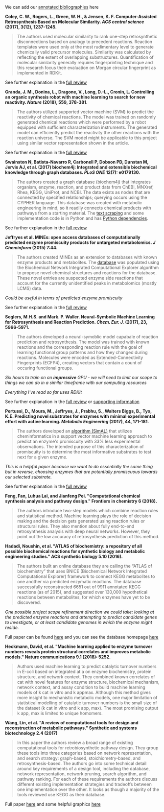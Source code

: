 We can add our [annotated bibliographies](https://guides.library.cornell.edu/annotatedbibliography) here

**Coley, C. W., Rogers, L., Green, W. H., & Jensen, K. F. Computer-Assisted Retrosynthesis Based on Molecular Similarity. *ACS central science* (2017), 3(12), 1237-1245.**
> The authors used molecular similarity to rank one-step retrosynthetic disconnections based on analogy to precedent reactions. Reaction templates were used only at the most rudimentary level to generate chemically valid precursor molecules. Similarity was calculated by reflecting the extent of overlapping substructures. Quantification of molecular similarity generally requires fingerprinting technique and this research focus their evaluation on Morgan circular fingerprint as implemented in RDKit. 


See further explanation in the [full review](https://github.com/theicechol/metamoles/blob/master/Related%20articles/Computer-Assisted%20Retrosynthesis%20Based%20on%20Molecular%20Similarity.pdf)

**Granda, J. M., Donina, L., Dragone, V., Long, D.-L., Cronin, L. Controlling an organic synthesis robot with machine learning to search for new reactivity. *Nature* (2018), 559, 378-381.**
> The authors utilized supported vector machine (SVM) to predict the reactivity of chemical reactions. The model was trained on randomly generated chemical reactions which were performed by a robot equipped with sufficient characterization instruments. The generated model can efficiently predict the reactivity the other reactions with the reaction universe. The SVM model might be applicable to this project using similar vector representation shown in the article.

See further explanation in the [full review](https://github.com/theicechol/metamoles/wiki/2018---Controlling-an-organic-synthesis-robot-with-machine-learning-to-search-for-new-reactivity)

**Swainston N, Batista-Navarro R, Carbonell P, Dobson PD, Dunstan M, Jervis AJ, et al. (2017) biochem4j: Integrated and extensible
biochemical knowledge through graph databases. *PLoS ONE* 12(7): e0179130.**
> The authors created a graph database (biochem4j) that integrates organism, enzyme, reaction, and product data from ChEBI, MNXref, Rhea, KEGG, UniProt, and NCBI. The data exists as nodes that are connected by specified relationships; querying occurs using the CYPHER language. This database was created with metabolic engineering in mind, so it readily connects chemical products with pathways from a starting material. The [text scraping](https://github.com/synbiochem/biochem4j) and some implementation code is in Python and has [Python dependencies](https://github.com/synbiochem/synbiochem-py).

See further explanation in the [full review](https://doi.org/10.1371/journal.pone.0179130)

**Jeffryes et al. MINEs: open access databases of computationally predicted enzyme promiscuity products for untargeted metabolomics. *J Cheminform* (2015) 7:44.**
> The authors created MINEs as an extension to databases with known enzyme products and metabolites. The [database](http://minedatabase.mcsanl.gov) was populated using the Biochemical Network Integrated Computational Explorer algorithm to propose novel chemical structures and reactions for the database. These novel entries are suspected enzyme side reactions that account for the currently unidentified peaks in metabolomics (mostly LCMS) data.

*Could be useful in terms of predicted enzyme promiscuity*

See further explanation in the [full review](https://github.com/theicechol/metamoles/blob/master/Related%20articles/MINEsOpenAccessDatabasesOfComp.pdf)

**Seglers, M.H.S. and Mark. P. Waller. Neural-Symbolic Machine Learning for Retrosynthesis and Reaction Prediction. *Chem. Eur. J.* (2017), 23, 5966-5971.** 
> The authors developed a neural-symoblic model capabale of reaction prediction and retrosynthesis. The model was trained with known reactions and the corresponding reaction rule with the goal of learning functional group patterns and how they changed during reactions. Molecules were encoded as Extended-Connectivity Fingerprints (ECFP4), creating vectors that contain a count of occuring functional groups. 

*Six hours to train on an **impressive** GPU - we will need to limit our scope to things we can do in a similar timeframe with our computing resources*

*Everything I've read so far uses RDKit*

See further explanation in the [full review](https://github.com/theicechol/metamoles/blob/master/Related%20articles/Neural-Symbolic%20Machine%20Learning%20for%20Retrosynthesis.pdf) or [supporting information](chem201605499-sup-0001-misc_information.pdf)

**Pertussi, D., Moura, M., Jeffryes, J., Prabhu, S., Walters Biggs, B., Tyo, K.E. Predicting novel substrates for enzymes with minimal experimental effort with active learning. *Metabolic Engineering* (2017), 44, 171-181.**
> The authors developed an [algorithm (SimAL)](https://github.com/tyo-nu/SimAL) that utilizes cheminformatics in a support vector machine learning approach to predict an enzyme's promiscuity with 33% less experimental observations. The intended purpose of this characterization of promiscuity is to determine the most informative substrates to test next for a given enzyme.

*This is a helpful paper because we want to do essentially the same thing but in reverse, choosing enzymes that are potentially promiscuous towards our selected substrate.*

See further explanation in the [full review](https://github.com/theicechol/metamoles/blob/master/Related%20articles/Pertusi%20et%20al.%20-%20Predicting%20novel%20substrates%20for%20enzymes%20with%20minimal%20experimental%20effort%20with%20active%20learning%20-%202017%20-%20Unknown.pdf)

**Feng, Fan, Luhua Lai, and Jianfeng Pei. "Computational chemical synthesis analysis and pathway design." Frontiers in chemistry 6 (2018).**
> The authors introduce two-step models which combine reaction rules and statistical method. Machine learning plays the role of decision making and the decision gets generated using reaction rules or structural rules. They also mention about fully end-to-end retrosynthesis analysis with deep neural networks. However, they point out the low accuracy of retrosynthesis prediction of this method. 

**Hadadi, Noushin, et al. "ATLAS of biochemistry: a repository of all possible biochemical reactions for synthetic biology and metabolic engineering studies." ACS synthetic biology 5.10 (2016).**
> The authors built an online database they are calling the “ATLAS of biochemistry” that uses BNICE (Biochemical Network Integrated Computational Explorer) framework to connect KEGG metabolites to one another via predicted enzymatic reactions. The database successfully reconstructed 6651 out of 9911 annotated KEGG reactions (as of 2015), and suggested over 130,000 hypothetical reactions between metabolites, for which enzymes have yet to be discovered.

_One possible project scope refinement direction we could take: looking at the predicted enzyme reactions and attempting to predict candidate genes to investigate, or at least candidate genomes in which the enzyme might reside._

Full paper can be found [here](https://pubs.acs.org/doi/abs/10.1021/acssynbio.6b00054) and you can see the database homepage [here](http://lcsb-databases.epfl.ch/atlas/Home)

**Heckmann, David, et al. "Machine learning applied to enzyme turnover numbers reveals protein structural correlates and improves metabolic models." Nature communications 9.1 (2018): 5252.**

> Authors used machine learning to predict catalytic turnover numbers in E-coli based on integrated at a on enzyme biochemistry, protein structure, and network context. They combined known correlates of cat with novel features for enzyme structure, biochemical mechanism, network context, and assay condition to build machine learning models of k cat in vitro and k appmax. Although this method gives more insight to mechanistic metabolic models, one major limitation of statistical modelling of catalytic turnover numbers is the small size of the dataset (k cat in vitro and k app, max). The most promising output k app, max is limited to unique homomers. 

**Wang, Lin, et al. "A review of computational tools for design and reconstruction of metabolic pathways." Synthetic and systems biotechnology 2.4 (2017)**

> In this paper the authors review a broad range of existing computational tools for retrobiosynthetic pathway design. They group these tools into three categories based on network representation, and search strategy: graph-based, stoichiometry-based, and retrosynthesis-based. The authors go into some technical detail around key requirements of a design tool, including the database, network representation, network pruning, search algorithm, and pathway ranking. For each of these requirements the authors discuss different existing implementation strategies and tradeoffs between one implementation over the other. It looks as though a majority of the tools reviewed use KEGG as their database.

Full paper [here](https://www.sciencedirect.com/science/article/pii/S2405805X17300820) and some helpful graphics [here](https://github.com/theicechol/metamoles/wiki/Review-of-metabolic-pathway-design-tools-(2017))